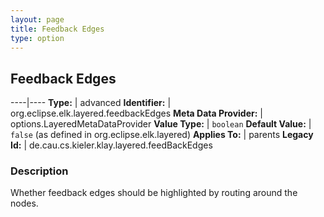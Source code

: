 ```yaml
---
layout: page
title: Feedback Edges
type: option
---
```

## Feedback Edges

----|----
**Type:** | advanced
**Identifier:** | org.eclipse.elk.layered.feedbackEdges
**Meta Data Provider:** | options.LayeredMetaDataProvider
**Value Type:** | `boolean`
**Default Value:** | `false` (as defined in org.eclipse.elk.layered)
**Applies To:** | parents
**Legacy Id:** | de.cau.cs.kieler.klay.layered.feedBackEdges

### Description

Whether feedback edges should be highlighted by routing around the nodes.
